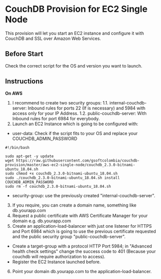 CouchDB Provision for EC2 Single Node
=========

This provision will let you start an EC2 instance and configure it with CouchDB and SSL over Amazon Web Services.

Before Start
------------

Check the correct script for the OS and version you want to launch.

Instructions
------------

**On AWS**
1. I recommend to create two security groups:
1.1. internal-couchdb-server: Inbound rules for ports 22 (If is necessary) and 5984 with access only for your IP Address.
1.2. public-couchdb-server: With Inbound rules for port 6984 for everybody.
2. Launch an EC2 Instance which is going to be configured with:

* user-data: Check if the script fits to your OS and replace your COUCHDB_ADMIN_PASSWORD

```console
#!/bin/bash

sudo apt-get -y update
wget https://raw.githubusercontent.com/gsoftcolombia/couchdb-provision/master/aws-ec2-single-node/couchdb_2.3.0-bitnami-ubuntu_18.04.sh
sudo chmod +x couchdb_2.3.0-bitnami-ubuntu_18.04.sh
sudo ./couchdb_2.3.0-bitnami-ubuntu_18.04.sh install COUCHDB_ADMIN_PASSWORD
sudo rm -f couchdb_2.3.0-bitnami-ubuntu_18.04.sh

```
* security-group: use the previously created "internal-couchdb-server".

3. If you require, you can create a domain name, something like db.yourapp.com
4. Request a public certificate with AWS Certificate Manager for your domain e.g. db.yourapp.com
5. Create an application-load-balancer with just one listener for HTTPS and Port 6984 which is going to use the previous certificate requested and the public security group "public-couchdb-server".

* Create a target-group with a protocol HTTP Port 5984; in "Advanced health check settings" change the success code to 401 (Because your couchdb will require authorization to access).
* Register the EC2 Instance launched before.

6. Point your domain db.yourapp.com to the application-load-balancer.